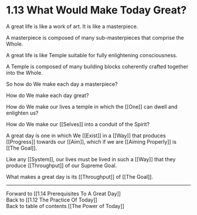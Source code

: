 # 1.13 What Would Make Today Great?

A great life is like a work of art. It is like a masterpiece. 

A masterpiece is composed of many sub-masterpieces that comprise the Whole. 

A great life is like Temple suitable for fully enlightening consciousness. 

A Temple is composed of many building blocks coherently crafted together into the Whole. 

So how do We make each day a masterpiece?  

How do We make each day great?  

How do We make our lives a temple in which the [[One]] can dwell and enlighten us?    

How do We make our [[Selves]] into a conduit of the Spirit?  

A great day is one in which We [[Exist]] in a [[Way]] that produces [[Progress]] towards our [[Aim]], which if we are [[Aiming Properly]] is [[The Goal]]. 

Like any [[System]], our lives must be lived in such a [[Way]] that they produce [[Throughput]] of our Supreme Goal. 

What makes a great day is its [[Throughput]] of [[The Goal]]. 

___

Forward to [[1.14 Prerequisites To A Great Day]]  
Back to [[1.12 The Practice Of Today]]  
Back to table of contents [[The Power of Today]]  